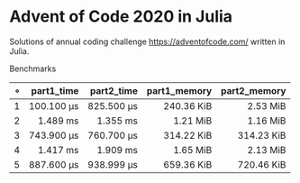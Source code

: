 # Advent of Code 2020 in Julia

Solutions of annual coding challenge https://adventofcode.com/ written in Julia.

Benchmarks

|   ∘ | part1_time | part2_time | part1_memory | part2_memory |   
| ---:| ----------:| ----------:| ------------:| ------------:|   
|   1 | 100.100 μs | 825.500 μs |   240.36 KiB |     2.53 MiB |   
|   2 |   1.489 ms |   1.355 ms |     1.21 MiB |     1.16 MiB |   
|   3 | 743.900 μs | 760.700 μs |   314.22 KiB |   314.23 KiB |   
|   4 |   1.417 ms |   1.909 ms |     1.65 MiB |     2.13 MiB |   
|   5 | 887.600 μs | 938.999 μs |   659.36 KiB |   720.46 KiB |
